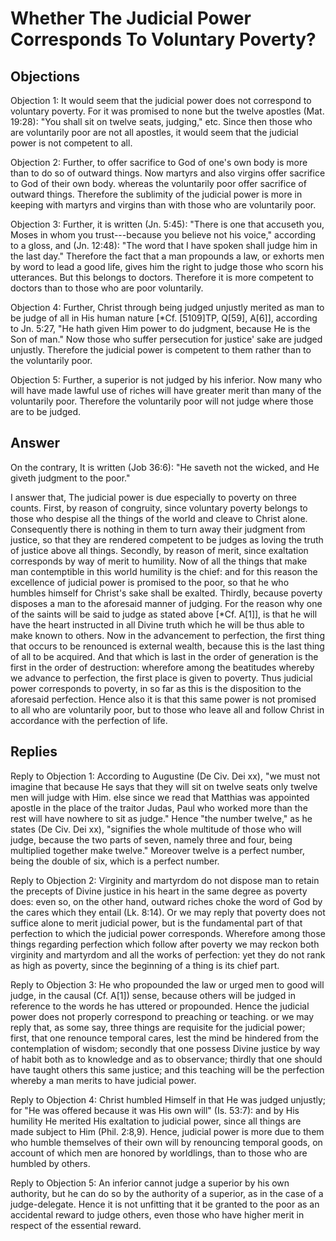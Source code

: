 # Whether The Judicial Power Corresponds To Voluntary Poverty?

## Objections

Objection 1: It would seem that the judicial power does not correspond to voluntary poverty. For it was promised to none but the twelve apostles (Mat. 19:28): "You shall sit on twelve seats, judging," etc. Since then those who are voluntarily poor are not all apostles, it would seem that the judicial power is not competent to all.

Objection 2: Further, to offer sacrifice to God of one's own body is more than to do so of outward things. Now martyrs and also virgins offer sacrifice to God of their own body. whereas the voluntarily poor offer sacrifice of outward things. Therefore the sublimity of the judicial power is more in keeping with martyrs and virgins than with those who are voluntarily poor.

Objection 3: Further, it is written (Jn. 5:45): "There is one that accuseth you, Moses in whom you trust---because you believe not his voice," according to a gloss, and (Jn. 12:48): "The word that I have spoken shall judge him in the last day." Therefore the fact that a man propounds a law, or exhorts men by word to lead a good life, gives him the right to judge those who scorn his utterances. But this belongs to doctors. Therefore it is more competent to doctors than to those who are poor voluntarily.

Objection 4: Further, Christ through being judged unjustly merited as man to be judge of all in His human nature [*Cf. [5109]TP, Q[59], A[6]], according to Jn. 5:27, "He hath given Him power to do judgment, because He is the Son of man." Now those who suffer persecution for justice' sake are judged unjustly. Therefore the judicial power is competent to them rather than to the voluntarily poor.

Objection 5: Further, a superior is not judged by his inferior. Now many who will have made lawful use of riches will have greater merit than many of the voluntarily poor. Therefore the voluntarily poor will not judge where those are to be judged.

## Answer

On the contrary, It is written (Job 36:6): "He saveth not the wicked, and He giveth judgment to the poor."

I answer that, The judicial power is due especially to poverty on three counts. First, by reason of congruity, since voluntary poverty belongs to those who despise all the things of the world and cleave to Christ alone. Consequently there is nothing in them to turn away their judgment from justice, so that they are rendered competent to be judges as loving the truth of justice above all things. Secondly, by reason of merit, since exaltation corresponds by way of merit to humility. Now of all the things that make man contemptible in this world humility is the chief: and for this reason the excellence of judicial power is promised to the poor, so that he who humbles himself for Christ's sake shall be exalted. Thirdly, because poverty disposes a man to the aforesaid manner of judging. For the reason why one of the saints will be said to judge as stated above [*Cf. A[1]], is that he will have the heart instructed in all Divine truth which he will be thus able to make known to others. Now in the advancement to perfection, the first thing that occurs to be renounced is external wealth, because this is the last thing of all to be acquired. And that which is last in the order of generation is the first in the order of destruction: wherefore among the beatitudes whereby we advance to perfection, the first place is given to poverty. Thus judicial power corresponds to poverty, in so far as this is the disposition to the aforesaid perfection. Hence also it is that this same power is not promised to all who are voluntarily poor, but to those who leave all and follow Christ in accordance with the perfection of life.

## Replies

Reply to Objection 1: According to Augustine (De Civ. Dei xx), "we must not imagine that because He says that they will sit on twelve seats only twelve men will judge with Him. else since we read that Matthias was appointed apostle in the place of the traitor Judas, Paul who worked more than the rest will have nowhere to sit as judge." Hence "the number twelve," as he states (De Civ. Dei xx), "signifies the whole multitude of those who will judge, because the two parts of seven, namely three and four, being multiplied together make twelve." Moreover twelve is a perfect number, being the double of six, which is a perfect number.

Reply to Objection 2: Virginity and martyrdom do not dispose man to retain the precepts of Divine justice in his heart in the same degree as poverty does: even so, on the other hand, outward riches choke the word of God by the cares which they entail (Lk. 8:14). Or we may reply that poverty does not suffice alone to merit judicial power, but is the fundamental part of that perfection to which the judicial power corresponds. Wherefore among those things regarding perfection which follow after poverty we may reckon both virginity and martyrdom and all the works of perfection: yet they do not rank as high as poverty, since the beginning of a thing is its chief part.

Reply to Objection 3: He who propounded the law or urged men to good will judge, in the causal (Cf. A[1]) sense, because others will be judged in reference to the words he has uttered or propounded. Hence the judicial power does not properly correspond to preaching or teaching. or we may reply that, as some say, three things are requisite for the judicial power; first, that one renounce temporal cares, lest the mind be hindered from the contemplation of wisdom; secondly that one possess Divine justice by way of habit both as to knowledge and as to observance; thirdly that one should have taught others this same justice; and this teaching will be the perfection whereby a man merits to have judicial power.

Reply to Objection 4: Christ humbled Himself in that He was judged unjustly; for "He was offered because it was His own will" (Is. 53:7): and by His humility He merited His exaltation to judicial power, since all things are made subject to Him (Phil. 2:8,9). Hence, judicial power is more due to them who humble themselves of their own will by renouncing temporal goods, on account of which men are honored by worldlings, than to those who are humbled by others.

Reply to Objection 5: An inferior cannot judge a superior by his own authority, but he can do so by the authority of a superior, as in the case of a judge-delegate. Hence it is not unfitting that it be granted to the poor as an accidental reward to judge others, even those who have higher merit in respect of the essential reward.